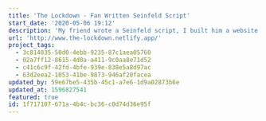 ```yaml
---
title: 'The Lockdown - Fan Written Seinfeld Script'
start_date: '2020-05-06 19:12'
description: 'My friend wrote a Seinfeld script, I built him a website.'
url: 'http://www.the-lockdown.netlify.app/'
project_tags:
  - 3c814035-50d0-4ebb-9235-87c1aea05760
  - 02a7ff12-8615-4d0a-a411-9c0aa8e71d52
  - c41c6c9f-42fd-4bfe-939e-838e5a8d97ac
  - 63d2eea2-1053-41be-9873-946af20facea
updated_by: 59e67be5-435b-45c1-a7e6-1d9a02873b6e
updated_at: 1596827541
featured: true
id: 1f717107-671a-4b4c-bc36-c0d74d36e95f
---
```

